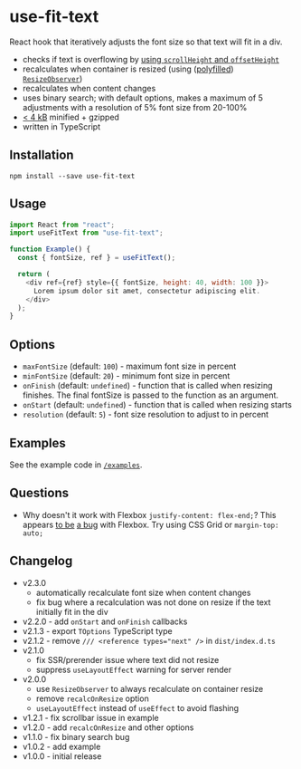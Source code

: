 # use-fit-text

React hook that iteratively adjusts the font size so that text will fit in a div.
 
  - checks if text is overflowing by [using `scrollHeight` and `offsetHeight`](https://stackoverflow.com/a/10017343/101911)
  - recalculates when container is resized (using ([polyfilled](https://github.com/que-etc/resize-observer-polyfill)) [`ResizeObserver`](https://developers.google.com/web/updates/2016/10/resizeobserver))
  - recalculates when content changes
  - uses binary search; with default options, makes a maximum of 5 adjustments with a resolution of 5% font size from 20-100%
  - [< 4 kB](https://bundlephobia.com/result?p=use-fit-text@2.3.0) minified + gzipped
  - written in TypeScript

## Installation

```
npm install --save use-fit-text
```

## Usage

```js
import React from "react";
import useFitText from "use-fit-text";

function Example() {
  const { fontSize, ref } = useFitText();

  return (
    <div ref={ref} style={{ fontSize, height: 40, width: 100 }}>
      Lorem ipsum dolor sit amet, consectetur adipiscing elit.
    </div>
  );
}
```

## Options

- `maxFontSize` (default: `100`) - maximum font size in percent
- `minFontSize` (default: `20`) - minimum font size in percent
- `onFinish` (default: `undefined`) - function that is called when resizing
    finishes. The final fontSize is passed to the function as an argument.
- `onStart` (default: `undefined`) - function that is called when resizing starts
- `resolution` (default: `5`) - font size resolution to adjust to in percent

## Examples

See the example code in [`/examples`](/examples).

## Questions

- Why doesn't it work with Flexbox `justify-content: flex-end;`?
  This appears [to be](https://stackoverflow.com/questions/36130760/use-justify-content-flex-end-and-to-have-vertical-scrollbar) [a bug](https://github.com/philipwalton/flexbugs/issues/53) with Flexbox. Try using CSS Grid or `margin-top: auto;`

## Changelog

- v2.3.0
  - automatically recalculate font size when content changes
  - fix bug where a recalculation was not done on resize if the text initially fit in the div
- v2.2.0 - add `onStart` and `onFinish` callbacks
- v2.1.3 - export `TOptions` TypeScript type
- v2.1.2 - remove `/// <reference types="next" />` in `dist/index.d.ts`
- v2.1.0
  - fix SSR/prerender issue where text did not resize
  - suppress `useLayoutEffect` warning for server render
- v2.0.0
  - use `ResizeObserver` to always recalculate on container resize
  - remove `recalcOnResize` option
  - `useLayoutEffect` instead of `useEffect` to avoid flashing
- v1.2.1 - fix scrollbar issue in example
- v1.2.0 - add `recalcOnResize` and other options
- v1.1.0 - fix binary search bug
- v1.0.2 - add example
- v1.0.0 - initial release
